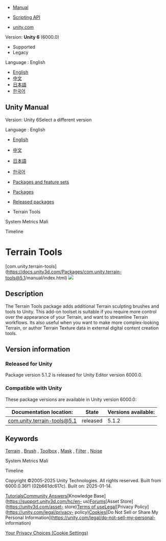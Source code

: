 [](https://docs.unity3d.com)

  * [Manual](../Manual/index.html)
  * [Scripting API](../ScriptReference/index.html)

  * [unity.com](https://unity.com/)

Version: **Unity 6** (6000.0)

  * Supported
  * Legacy

Language : English

  * [English](/Manual/com.unity.terrain-tools.html)
  * [中文](/cn/current/Manual/com.unity.terrain-tools.html)
  * [日本語](/ja/current/Manual/com.unity.terrain-tools.html)
  * [한국어](/kr/current/Manual/com.unity.terrain-tools.html)

[](https://docs.unity3d.com)

## Unity Manual

Version: Unity 6Select a different version

Language : English

  * [English](/Manual/com.unity.terrain-tools.html)
  * [中文](/cn/current/Manual/com.unity.terrain-tools.html)
  * [日本語](/ja/current/Manual/com.unity.terrain-tools.html)
  * [한국어](/kr/current/Manual/com.unity.terrain-tools.html)

  * [Packages and feature sets](PackagesList.html)
  * [Packages](Packages-all.html)
  * [Released packages](pack-safe.html)
  * Terrain Tools 

[](com.unity.profiling.systemmetrics.mali.html)

System Metrics Mali

[](com.unity.timeline.html)

Timeline

# Terrain Tools

[com.unity.terrain-tools](https://docs.unity3d.com/Packages/com.unity.terrain-
tools@5.1/manual/index.html) ![](../uploads/Main/iconRel.png)

## Description

The Terrain Tools package adds additional Terrain sculpting brushes and tools
to Unity. This add-on toolset is suitable if you require more control over the
appearance of your Terrain, and want to streamline Terrain workflows. Its also
useful when you want to make more complex-looking Terrain, or author Terrain
Texture data in external digital content creation tools.

## Version information

### Released for Unity

Package version 5.1.2 is released for Unity Editor version 6000.0.

### Compatible with Unity

These package versions are available in Unity version 6000.0:

**Documentation location:** | **State** | **Versions available:**  
---|---|---  
[com.unity.terrain-tools@5.1](https://docs.unity3d.com/Packages/com.unity.terrain-tools@5.1/manual/index.html) | released | 5.1.2  
  
## Keywords

[Terrain](pack-keys.html#Terrain) , [Brush](pack-keys.html#Brush) ,
[Toolbox](pack-keys.html#Toolbox) , [Mask](pack-keys.html#Mask) ,
[Filter](pack-keys.html#Filter) , [Noise](pack-keys.html#Noise)

[](com.unity.profiling.systemmetrics.mali.html)

System Metrics Mali

[](com.unity.timeline.html)

Timeline

Copyright ©2005-2025 Unity Technologies. All rights reserved. Built from
6000.0.36f1 (02b661dc617c). Built on: 2025-01-14.

[Tutorials](https://learn.unity.com/)[Community
Answers](https://answers.unity3d.com)[Knowledge
Base](https://support.unity3d.com/hc/en-
us)[Forums](https://forum.unity3d.com)[Asset Store](https://unity3d.com/asset-
store)[Terms of
use](https://docs.unity3d.com/Manual/TermsOfUse.html)[Legal](https://unity.com/legal)[Privacy
Policy](https://unity.com/legal/privacy-
policy)[Cookies](https://unity.com/legal/cookie-policy)[Do Not Sell or Share
My Personal Information](https://unity.com/legal/do-not-sell-my-personal-
information)

[Your Privacy Choices (Cookie Settings)](javascript:void\(0\);)

